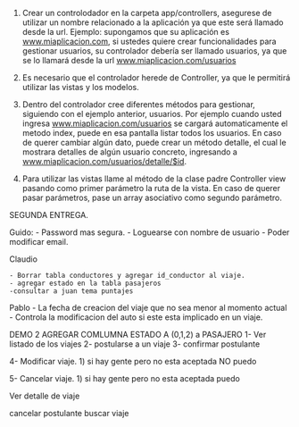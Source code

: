 
1) Crear un controlodador en la carpeta app/controllers, asegurese de utilizar un 
nombre relacionado a la aplicación ya que este será llamado desde la url.
Ejemplo: supongamos que su aplicación es www.miaplicacion.com, si ustedes quiere
crear funcionalidades para gestionar usuarios, su controlador debería ser llamado
usuarios, ya que se lo llamará desde la url www.miaplicacion.com/usuarios

2) Es necesario que el controlador herede de Controller, ya que le permitirá
utilizar las vistas y los modelos.

3) Dentro del controlador cree diferentes métodos para gestionar, siguiendo con el 
ejemplo anterior, usuarios.
Por ejemplo cuando usted ingresa www.miaplicacion.com/usuarios se cargará automaticamente
el metodo index, puede en esa pantalla listar todos los usuarios. En caso de querer cambiar
algún dato, puede crear un método detalle, el cual le mostrara detalles de algún usuario
concreto, ingresando a www.miaplicacion.com/usuarios/detalle/$id.

4) Para utilizar las vistas llame al método de la clase padre Controller view pasando
como primer parámetro la ruta de la vista. En caso de querer pasar parámetros, pase un array
asociativo como segundo parámetro.



SEGUNDA ENTREGA.

Guido:
    - Password mas segura.
    - Loguearse con nombre de usuario
    - Poder modificar email.
    
Claudio

    - Borrar tabla conductores y agregar id_conductor al viaje.
    - agregar estado en la tabla pasajeros
    -consultar a juan tema puntajes

Pablo
    - La fecha de creacion del viaje que no sea menor al momento actual
    - Controla la modificacion del auto si este esta implicado en un viaje.

DEMO 2 AGREGAR COMLUMNA ESTADO A (0,1,2) a PASAJERO
1- Ver listado de los viajes
2- postularse a un viaje
3- confirmar postulante

4- Modificar viaje.
    1) si hay gente pero no esta aceptada NO puedo

5- Cancelar viaje.
    1) si hay gente pero no esta aceptada puedo




Ver detalle de viaje


cancelar postulante
buscar viaje

